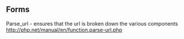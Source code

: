 ## Forms

Parse_url - ensures that the url is broken down the various components <br>
	http://php.net/manual/en/function.parse-url.php 
